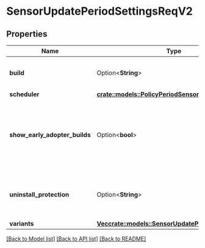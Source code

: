 # SensorUpdatePeriodSettingsReqV2

## Properties

Name | Type | Description | Notes
------------ | ------------- | ------------- | -------------
**build** | Option<**String**> | The target build to apply to the policy | [optional]
**scheduler** | [**crate::models::PolicyPeriodSensorUpdateScheduler**](policy.SensorUpdateScheduler.md) |  |
**show_early_adopter_builds** | Option<**bool**> | If true, early adopter builds will be visible on the sensor update policy page | [optional]
**uninstall_protection** | Option<**String**> | The uninstall protection state to apply to the policy | [optional]
**variants** | [**Vec<crate::models::SensorUpdatePeriodBuildReqV1>**](sensor_update.BuildReqV1.md) |  |

[[Back to Model list]](./README.md#documentation-for-models) [[Back to API list]](./README.md#documentation-for-api-endpoints) [[Back to README]](../README.md)
